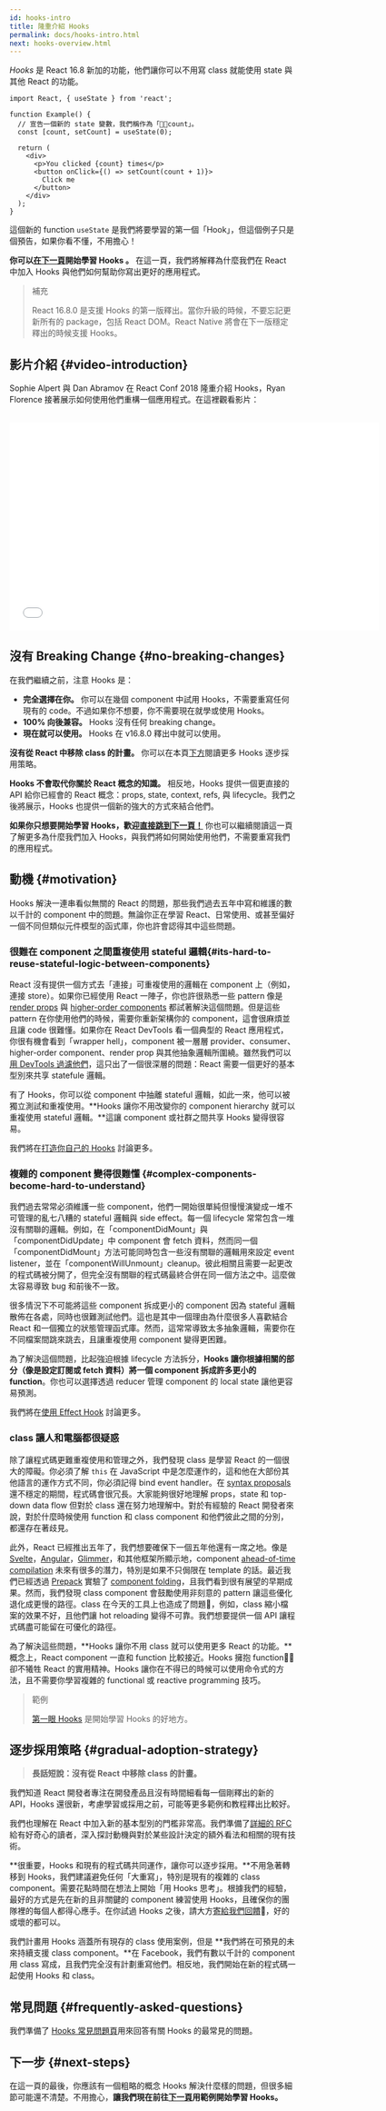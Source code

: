 ```yaml
---
id: hooks-intro
title: 隆重介紹 Hooks
permalink: docs/hooks-intro.html
next: hooks-overview.html
---
```


*Hooks* 是 React 16.8 新加的功能，他們讓你可以不用寫 class 就能使用 state 與其他 React 的功能。

```js{4,5}
import React, { useState } from 'react';

function Example() {
  // 宣告一個新的 state 變數，我們稱作為「count」。
  const [count, setCount] = useState(0);

  return (
    <div>
      <p>You clicked {count} times</p>
      <button onClick={() => setCount(count + 1)}>
        Click me
      </button>
    </div>
  );
}
```

這個新的 function `useState` 是我們將要學習的第一個「Hook」，但這個例子只是個預告，如果你看不懂，不用擔心！

**你可以[在下一頁](/docs/hooks-overview.html)開始學習 Hooks 。** 在這一頁，我們將解釋為什麼我們在 React 中加入 Hooks 與他們如何幫助你寫出更好的應用程式。 

>補充
>
>React 16.8.0 是支援 Hooks 的第一版釋出。當你升級的時候，不要忘記更新所有的 package，包括 React DOM。React Native 將會在下一版穩定釋出的時候支援 Hooks。

## 影片介紹 {#video-introduction}

Sophie Alpert 與 Dan Abramov 在 React Conf 2018 隆重介紹 Hooks，Ryan Florence 接著展示如何使用他們重構一個應用程式。在這裡觀看影片：

<br>

<iframe width="650" height="366" src="//www.youtube.com/embed/dpw9EHDh2bM" frameborder="0" allowfullscreen></iframe>

## 沒有 Breaking Change {#no-breaking-changes}

在我們繼續之前，注意 Hooks 是：

* **完全選擇在你。** 你可以在幾個 component 中試用 Hooks，不需要重寫任何現有的 code。不過如果你不想要，你不需要現在就學或使用 Hooks。
* **100% 向後兼容。** Hooks 沒有任何 breaking change。
* **現在就可以使用。** Hooks 在 v16.8.0 釋出中就可以使用。

**沒有從 React 中移除 class 的計畫。** 你可以在本頁[下方](#gradual-adoption-strategy)閱讀更多 Hooks 逐步採用策略。

**Hooks 不會取代你關於 React 概念的知識。** 相反地，Hooks 提供一個更直接的 API 給你已經會的 React 概念：props, state, context, refs, 與 lifecycle。我們之後將展示，Hooks 也提供一個新的強大的方式來結合他們。

**如果你只想要開始學習 Hooks，歡迎[直接跳到下一頁！](/docs/hooks-overview.html)** 你也可以繼續閱讀這一頁了解更多為什麼我們加入 Hooks，與我們將如何開始使用他們，不需要重寫我們的應用程式。

## 動機 {#motivation}

Hooks 解決一連串看似無關的 React 的問題，那些我們過去五年中寫和維護的數以千計的 component 中的問題。無論你正在學習 React、日常使用、或甚至偏好一個不同但類似元件模型的函式庫，你也許會認得其中這些問題。

### 很難在 component 之間重複使用 stateful 邏輯{#its-hard-to-reuse-stateful-logic-between-components}

React 沒有提供一個方式去「連接」可重複使用的邏輯在 component 上（例如，連接 store）。如果你已經使用 React 一陣子，你也許很熟悉一些 pattern 像是 [render props](/docs/render-props.html) 與 [higher-order components](/docs/higher-order-components.html) 都試著解決這個問題。但是這些 pattern 在你使用他們的時候，需要你重新架構你的 component，這會很麻煩並且讓 code 很難懂。如果你在 React DevTools 看一個典型的 React 應用程式，你很有機會看到「wrapper hell」，component 被一層層 provider、consumer、higher-order component、render prop 與其他抽象邏輯所圍繞。雖然我們可以[用 DevTools 過濾他們](https://github.com/facebook/react-devtools/pull/503)，這只出了一個很深層的問題：React 需要一個更好的基本型別來共享 statefule 邏輯。

有了 Hooks，你可以從 component 中抽離 stateful 邏輯，如此一來，他可以被獨立測試和重複使用。**Hooks 讓你不用改變你的 component hierarchy 就可以重複使用 stateful 邏輯。**這讓 component 或社群之間共享 Hooks 變得很容易。

我們將在[打造你自己的 Hooks](/docs/hooks-custom.html) 討論更多。

### 複雜的 component 變得很難懂 {#complex-components-become-hard-to-understand}

我們過去常常必須維護一些 component，他們一開始很單純但慢慢演變成一堆不可管理的亂七八糟的 stateful 邏輯與 side effect。每一個 lifecycle 常常包含一堆沒有關聯的邏輯。例如，在「componentDidMount」與「componentDidUpdate」中 component 會 fetch 資料，然而同一個「componentDidMount」方法可能同時包含一些沒有關聯的邏輯用來設定 event listener，並在「componentWillUnmount」cleanup。彼此相關且需要一起更改的程式碼被分開了，但完全沒有關聯的程式碼最終合併在同一個方法之中。這麼做太容易導致 bug 和前後不一致。

很多情況下不可能將這些 component 拆成更小的 component 因為 stateful 邏輯散佈在各處，同時也很難測試他們。這也是其中一個理由為什麼很多人喜歡結合 React 和一個獨立的狀態管理函式庫。然而，這常常導致太多抽象邏輯，需要你在不同檔案間跳來跳去，且讓重複使用 component 變得更困難。

為了解決這個問題，比起強迫根據 lifecycle 方法拆分，**Hooks 讓你根據相關的部分（像是設定訂閱或 fetch 資料）將一個 component 拆成許多更小的 function**。你也可以選擇透過 reducer 管理 component 的 local state 讓他更容易預測。

我們將在[使用 Effect Hook](/docs/hooks-effect.html#tip-use-multiple-effects-to-separate-concerns) 討論更多。

### class 讓人和電腦都很疑惑

除了讓程式碼更難重複使用和管理之外，我們發現 class 是學習 React 的一個很大的障礙。你必須了解 `this` 在 JavaScript 中是怎麼運作的，這和他在大部份其他語言的運作方式不同，你必須記得 bind event handler。在 [syntax proposals](https://babeljs.io/docs/en/babel-plugin-transform-class-properties/) 還不穩定的期間，程式碼會很冗長。大家能夠很好地理解 props，state 和 top-down data flow 但對於 class 還在努力地理解中。對於有經驗的 React 開發者來說，對於什麼時候使用 function 和 class component 和他們彼此之間的分別，都還存在著歧見。

此外，React 已經推出五年了，我們想要確保下一個五年他還有一席之地。像是 [Svelte](https://svelte.technology/)，[Angular](https://angular.io/)，[Glimmer](https://glimmerjs.com/)，和其他框架所顯示地，component [ahead-of-time compilation](https://en.wikipedia.org/wiki/Ahead-of-time_compilation) 未來有很多的潛力，特別是如果不只侷限在 template 的話。最近我們已經透過 [Prepack](https://prepack.io/) 實驗了 [component folding](https://github.com/facebook/react/issues/7323)，且我們看到很有展望的早期成果。然而，我們發現 class component 會鼓勵使用非刻意的 pattern 讓這些優化退化成更慢的路徑。class 在今天的工具上也造成了問題，例如，class 縮小檔案的效果不好，且他們讓 hot reloading 變得不可靠。我們想要提供一個 API 讓程式碼盡可能留在可優化的路徑。

為了解決這些問題，**Hooks 讓你不用 class 就可以使用更多 React 的功能。**概念上，React component 一直和 function 比較接近。Hooks 擁抱 function，卻不犧牲 React 的實用精神。Hooks 讓你在不得已的時候可以使用命令式的方法，且不需要你學習複雜的 functional 或 reactive programming 技巧。

>範例
>
>[第一眼 Hooks](/docs/hooks-overview.html) 是開始學習 Hooks 的好地方。

## 逐步採用策略 {#gradual-adoption-strategy}

>**長話短說：沒有從 React 中移除 class 的計畫。**

我們知道 React 開發者專注在開發產品且沒有時間細看每一個剛釋出的新的 API，Hooks 還很新，考慮學習或採用之前，可能等更多範例和教程釋出比較好。

我們也理解在 React 中加入新的基本型別的門檻非常高。我們準備了[詳細的 RFC](https://github.com/reactjs/rfcs/pull/68) 給有好奇心的讀者，深入探討動機與對於某些設計決定的額外看法和相關的現有技術。

**很重要，Hooks 和現有的程式碼共同運作，讓你可以逐步採用。**不用急著轉移到 Hooks，我們建議避免任何「大重寫」，特別是現有的複雜的 class component。需要花點時間在想法上開始「用 Hooks 思考」。根據我們的經驗，最好的方式是先在新的且非關鍵的 component 練習使用 Hooks，且確保你的團隊裡的每個人都得心應手。在你試過 Hooks 之後，請大方[寄給我們回饋](https://github.com/facebook/react/issues/new)，好的或壞的都可以。

我們計畫用 Hooks 涵蓋所有現存的 class 使用案例，但是 **我們將在可預見的未來持續支援 class component。**在 Facebook，我們有數以千計的 component 用 class 寫成，且我們完全沒有計劃重寫他們。相反地，我們開始在新的程式碼一起使用 Hooks 和 class。

## 常見問題 {#frequently-asked-questions}

我們準備了 [Hooks 常見問題頁](/docs/hooks-faq.html)用來回答有關 Hooks 的最常見的問題。

## 下一步 {#next-steps}

在這一頁的最後，你應該有一個粗略的概念 Hooks 解決什麼樣的問題，但很多細節可能還不清楚。不用擔心，**讓我們現在前往[下一頁](/docs/hooks-overview.html)用範例開始學習 Hooks。**
